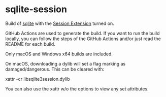 # sqlite-session
 
Build of [sqlite](https://sqlite.org/) with the [Session Extension](https://sqlite.org/sessionintro.html) turned on.

GitHub Actions are used to generate the build. If you want to run the build locally, you can follow the steps of the GitHub Actions and/or just read the README for each build.

Only macOS and Windows x64 builds are included.

On macOS, downloading a dylib will set a flag marking as damaged/dangerous. This can be cleared with:

xattr -cr libsqlite3session.dylib

You can also use the xattr w/o the options to view any set attributes.
